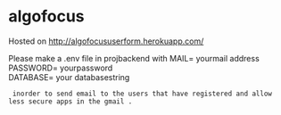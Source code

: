 # algofocus
Hosted on http://algofocususerform.herokuapp.com/

Please make a .env file in projbackend with 
MAIL= yourmail address    
PASSWORD= yourpassword          
DATABASE= your databasestring        

     inorder to send email to the users that have registered and allow less secure apps in the gmail .

